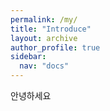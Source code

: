 ```yaml
---
permalink: /my/
title: "Introduce"
layout: archive
author_profile: true
sidebar:
  nav: "docs"
---
```


안녕하세요
